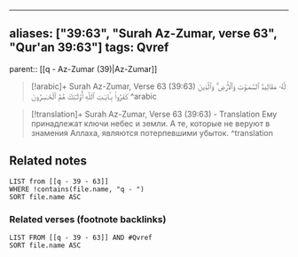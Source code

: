 
---
aliases: ["39:63", "Surah Az-Zumar, verse 63", "Qur'an 39:63"]
tags: Qvref
---

parent:: [[q - Az-Zumar (39)|Az-Zumar]]

> [!arabic]+ Surah Az-Zumar, Verse 63 (39:63)
> <span class="quran-arabic">لَّهُۥ مَقَالِيدُ ٱلسَّمَـٰوَٰتِ وَٱلْأَرْضِ ۗ وَٱلَّذِينَ كَفَرُوا۟ بِـَٔايَـٰتِ ٱللَّهِ أُو۟لَـٰٓئِكَ هُمُ ٱلْخَـٰسِرُونَ</span>
^arabic

> [!translation]+ Surah Az-Zumar, Verse 63 (39:63) - Translation
> Ему принадлежат ключи небес и земли. А те, которые не веруют в знамения Аллаха, являются потерпевшими убыток.
^translation



## Related notes
```dataview
LIST from [[q - 39 - 63]]
WHERE !contains(file.name, "q - ")
SORT file.name ASC
```

### Related verses (footnote backlinks)
```dataview
LIST FROM [[q - 39 - 63]] AND #Qvref
SORT file.name ASC
```

